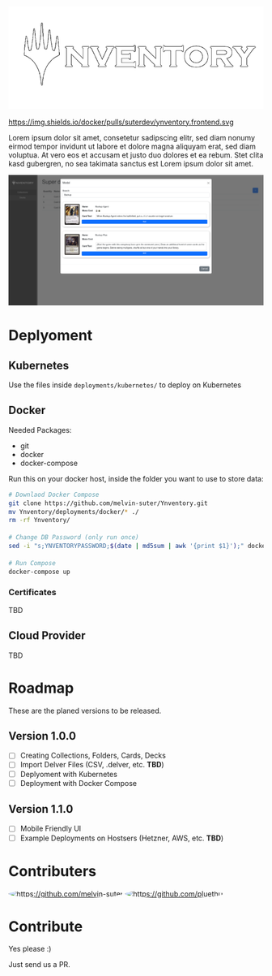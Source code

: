 ![Ynventory](images/logo.png)

https://img.shields.io/docker/pulls/suterdev/ynventory.frontend.svg

Lorem ipsum dolor sit amet, consetetur sadipscing elitr, sed diam nonumy eirmod tempor invidunt ut labore et dolore magna aliquyam erat, sed diam voluptua. At vero eos et accusam et justo duo dolores et ea rebum. Stet clita kasd gubergren, no sea takimata sanctus est Lorem ipsum dolor sit amet.

![Example UI](images/screenshot.png)


# Deplyoment

## Kubernetes 

Use the files inside `deployments/kubernetes/` to deploy on Kubernetes

## Docker

Needed Packages:
- git
- docker
- docker-compose

Run this on your docker host, inside the folder you want to use to store data:

```bash
# Downlaod Docker Compose
git clone https://github.com/melvin-suter/Ynventory.git
mv Ynventory/deployments/docker/* ./
rm -rf Ynventory/

# Change DB Password (only run once)
sed -i "s;YNVENTORYPASSWORD;$(date | md5sum | awk '{print $1}');" docker-compose.yml

# Run Compose
docker-compose up
```

### Certificates

TBD

## Cloud Provider

TBD

# Roadmap

These are the planed versions to be released.

## Version 1.0.0

- [ ] Creating Collections, Folders, Cards, Decks
- [ ] Import Delver Files (CSV, .delver, etc. **TBD**)
- [ ] Deplyoment with Kubernetes
- [ ] Deployment with Docker Compose

## Version 1.1.0

- [ ] Mobile Friendly UI
- [ ] Example Deployments on Hostsers (Hetzner, AWS, etc. **TBD**)

# Contributers

<div>
    <a href="https://github.com/melvin-suter"><img src="https://avatars.githubusercontent.com/u/44713851?v=4" alt="https://github.com/melvin-suter" style="width:60px; border-radius: 50%"/></a>
    <a href="https://github.com/pluethi1"><img src="https://avatars.githubusercontent.com/u/32535195?v=4" alt="https://github.com/pluethi1" style="width:60px; border-radius: 50%"/></a>
</div>

# Contribute

Yes please :)

Just send us a PR.